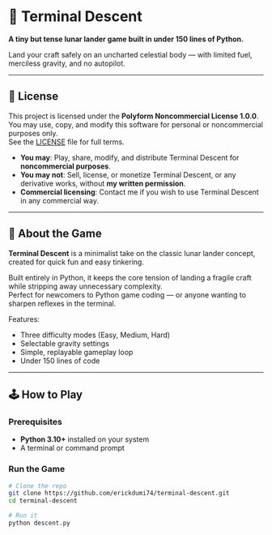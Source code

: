 # 🚀 Terminal Descent

**A tiny but tense lunar lander game built in under 150 lines of Python.**  

Land your craft safely on an uncharted celestial body — with limited fuel, merciless gravity, and no autopilot.

---

## 📄 License
This project is licensed under the **Polyform Noncommercial License 1.0.0**.  
You may use, copy, and modify this software for personal or noncommercial purposes only.  
See the [LICENSE](LICENSE) file for full terms.

- **You may**: Play, share, modify, and distribute Terminal Descent for **noncommercial purposes**.
- **You may not**: Sell, license, or monetize Terminal Descent, or any derivative works, without **my written permission**.
- **Commercial licensing**: Contact me if you wish to use Terminal Descent in any commercial way.

---

## 📜 About the Game

**Terminal Descent** is a minimalist take on the classic lunar lander concept, created for quick fun and easy tinkering.  

Built entirely in Python, it keeps the core tension of landing a fragile craft while stripping away unnecessary complexity.  
Perfect for newcomers to Python game coding — or anyone wanting to sharpen reflexes in the terminal.

Features:
- Three difficulty modes (Easy, Medium, Hard)
- Selectable gravity settings
- Simple, replayable gameplay loop
- Under 150 lines of code

---

## 🕹 How to Play

### Prerequisites
- **Python 3.10+** installed on your system
- A terminal or command prompt

### Run the Game
```bash
# Clone the repo
git clone https://github.com/erickdumi74/terminal-descent.git
cd terminal-descent

# Run it
python descent.py

